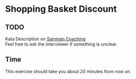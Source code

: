 # Shopping Basket Discount

## TODO

Kata Description on [Samman Coaching](https://sammancoaching.org/kata_descriptions/shopping_basket.html)  
Feel free to ask the interviewer if something is unclear.

## Time

This exercise should take you about 20 minutes from now on.
